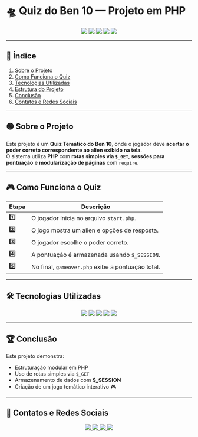 # 🛸 Quiz do Ben 10 — Projeto em PHP  

<p align="center"> 
  <img src="https://img.shields.io/badge/status-concluído-green?style=for-the-badge">
  <img src="https://img.shields.io/badge/versão-1.0-blue?style=for-the-badge">
  <img src="https://img.shields.io/badge/PHP-777BB4?style=for-the-badge&logo=php&logoColor=white">
  <img src="https://img.shields.io/badge/HTML5-E34F26?style=for-the-badge&logo=html5&logoColor=white">
  <img src="https://img.shields.io/badge/CSS3-1572B6?style=for-the-badge&logo=css3&logoColor=white">
</p>

---

## 📑 Índice  

1. [Sobre o Projeto](#-sobre-o-projeto)  
2. [Como Funciona o Quiz](#-como-funciona-o-quiz)  
3. [Tecnologias Utilizadas](#-tecnologias-utilizadas)  
4. [Estrutura do Projeto](#-estrutura-do-projeto)  
5. [Conclusão](#-conclusão)  
6. [Contatos e Redes Sociais](#-contatos-e-redes-sociais)

---

## 🟢 Sobre o Projeto  

Este projeto é um **Quiz Temático do Ben 10**, onde o jogador deve **acertar o poder correto correspondente ao alien exibido na tela**.  
O sistema utiliza **PHP** com **rotas simples via `$_GET`**, **sessões para pontuação** e **modularização de páginas** com `require`.

---

## 🎮 Como Funciona o Quiz  

| Etapa | Descrição |
|------|-----------|
| 1️⃣ | O jogador inicia no arquivo `start.php`. |
| 2️⃣ | O jogo mostra um alien e opções de resposta. |
| 3️⃣ | O jogador escolhe o poder correto. |
| 4️⃣ | A pontuação é armazenada usando `$_SESSION`. |
| 5️⃣ | No final, `gameover.php` exibe a pontuação total. |

---

## 🛠 Tecnologias Utilizadas  

<p align="center">
  <img src="https://img.shields.io/badge/PHP-777BB4?style=for-the-badge&logo=php&logoColor=white">
  <img src="https://img.shields.io/badge/HTML5-E34F26?style=for-the-badge&logo=html5&logoColor=white">
  <img src="https://img.shields.io/badge/CSS3-1572B6?style=for-the-badge&logo=css3&logoColor=white">
  <img src="https://img.shields.io/badge/VSCode-007ACC?style=for-the-badge&logo=visualstudiocode&logoColor=white">
  <img src="https://img.shields.io/badge/GitHub-181717?style=for-the-badge&logo=github&logoColor=white">
</p>

---

## 🏆 Conclusão  

Este projeto demonstra:

- Estruturação modular em PHP
- Uso de rotas simples via `$_GET`
- Armazenamento de dados com **$_SESSION**
- Criação de um jogo temático interativo 🎮

---

## 👤 Contatos e Redes Sociais  

<p align="center"> 
  <a href="https://github.com/Breno-J-Oliveira" target="_blank">
    <img src="https://img.shields.io/badge/GitHub-181717?style=for-the-badge&logo=github&logoColor=white">
  </a> 
  <a href="https://www.linkedin.com/in/breno-j-oliveira-672619352/" target="_blank">
    <img src="https://img.shields.io/badge/LinkedIn-0A66C2?style=for-the-badge&logo=linkedin&logoColor=white">
  </a> 
  <a href="https://www.instagram.com/brenot300" target="_blank">
    <img src="https://img.shields.io/badge/Instagram-E4405F?style=for-the-badge&logo=instagram&logoColor=white">
  </a> 
  <a href="https://x.com/BrenoJOliveira_" target="_blank">
    <img src="https://img.shields.io/badge/X-1DA1F2?style=for-the-badge&logo=x&logoColor=white">
  </a> 
</p>
